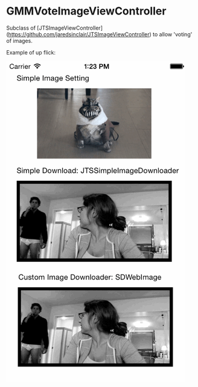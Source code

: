 GMMVoteImageViewController
==========================

Subclass of [JTSImageViewController] (https://github.com/jaredsinclair/JTSImageViewController) to allow 'voting' of images.

Example of up flick: 

![Sample Gif](https://raw.githubusercontent.com/geoffmacd/GMMVoteImageViewController/master/upvote.gif "Up Vote from flick upwards")
